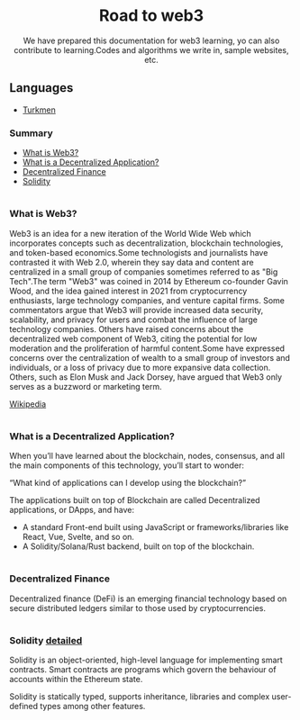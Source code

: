 # <div align="center">Road to web3 </div> 

<p align="center"> We have prepared this documentation for web3 learning, yo can also contribute to learning.Codes and algorithms we write in, sample websites, etc.</p>

## Languages

- [Turkmen](/Turkmen)



 <h3>Summary</h3>
 
- [What is Web3?](#web3)
- [What is a Decentralized Application?](#dapp)
- [Decentralized Finance](#defi)
- [Solidity](#solidity)


# <h3>What is Web3?</h3>

<a name="web3">
Web3 is an idea for a new iteration of the World Wide Web which incorporates concepts such as decentralization, blockchain technologies, and token-based economics.Some technologists and journalists have contrasted it with Web 2.0, wherein they say data and content are centralized in a small group of companies sometimes referred to as "Big Tech".The term "Web3" was coined in 2014 by Ethereum co-founder Gavin Wood, and the idea gained interest in 2021 from cryptocurrency enthusiasts, large technology companies, and venture capital firms. Some commentators argue that Web3 will provide increased data security, scalability, and privacy for users and combat the influence of large technology companies. Others have raised concerns about the decentralized web component of Web3, citing the potential for low moderation and the proliferation of harmful content.Some have expressed concerns over the centralization of wealth to a small group of investors and individuals, or a loss of privacy due to more expansive data collection. Others, such as Elon Musk and Jack Dorsey, have argued that Web3 only serves as a buzzword or marketing term.
</a>

[Wikipedia](https://en.wikipedia.org/wiki/Web3)

# <h3>What is a Decentralized Application?</h3>

<a name="dapp">
 When you’ll have learned about the blockchain, nodes, consensus, and all the main components of this technology, you’ll start to wonder:

“What kind of applications can I develop using the blockchain?”

The applications built on top of Blockchain are called Decentralized applications, or DApps, and have:

- A standard Front-end built using JavaScript or frameworks/libraries like React, Vue, Svelte, and so on.
- A Solidity/Solana/Rust backend, built on top of the blockchain.

 </a>
 
# <h3>Decentralized Finance</h3>

<a name="defi">
 Decentralized finance (DeFi) is an emerging financial technology based on secure distributed ledgers similar to those used by cryptocurrencies.

 </a>
 
 # <h3>Solidity [detailed](https://docs.soliditylang.org/)</h3>
 
<a name="solidity">
 
Solidity is an object-oriented, high-level language for implementing smart contracts. Smart contracts are programs which govern the behaviour of accounts within the Ethereum state.

 Solidity is statically typed, supports inheritance, libraries and complex user-defined types among other features.
 </a>
